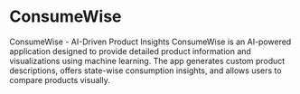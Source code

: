 # ConsumeWise
ConsumeWise - AI-Driven Product Insights ConsumeWise is an AI-powered application designed to provide detailed product information and visualizations using machine learning. The app generates custom product descriptions, offers state-wise consumption insights, and allows users to compare products visually.
